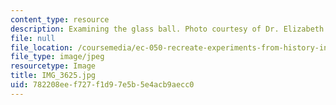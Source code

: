 ```yaml
---
content_type: resource
description: Examining the glass ball. Photo courtesy of Dr. Elizabeth Cavicchi.
file: null
file_location: /coursemedia/ec-050-recreate-experiments-from-history-inform-the-future-from-the-past-galileo-january-iap-2010/782208eef727f1d97e5b5e4acb9aecc0_IMG_3625.jpg
file_type: image/jpeg
resourcetype: Image
title: IMG_3625.jpg
uid: 782208ee-f727-f1d9-7e5b-5e4acb9aecc0
---
```

